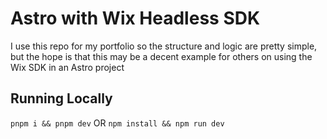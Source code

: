 # Astro with Wix Headless SDK

I use this repo for my portfolio so the structure and logic are pretty simple, but the hope is that this may be a decent example for others on using the Wix SDK in an Astro project

## Running Locally

`pnpm i && pnpm dev` OR `npm install && npm run dev`
